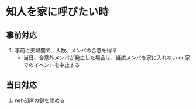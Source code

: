 知人を家に呼びたい時
===

## 事前対応
1. 事前に夫婦間で、人数、メンバの合意を得る
	* 当日、合意外メンバが発生した場合は、当該メンバを家に入れない or 家でのイベントを中止する

## 当日対応
1. neh部屋の鍵を閉める
